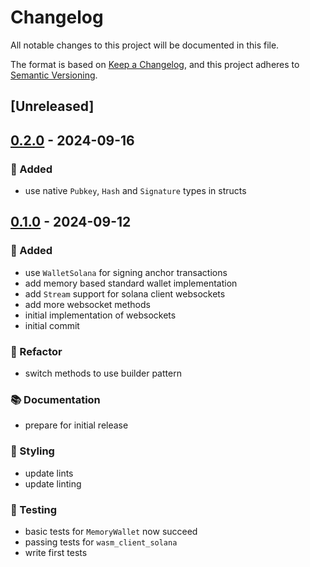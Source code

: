 # Changelog

All notable changes to this project will be documented in this file.

The format is based on [Keep a Changelog](https://keepachangelog.com/en/1.0.0/),
and this project adheres to [Semantic Versioning](https://semver.org/spec/v2.0.0.html).

## [Unreleased]

## [0.2.0](https://github.com/ifiokjr/wasm_solana/compare/wasm_client_solana@v0.1.0...wasm_client_solana@v0.2.0) - 2024-09-16

### <!-- 0 -->🎉 Added

- use native `Pubkey`, `Hash` and `Signature` types in structs

## [0.1.0](https://github.com/ifiokjr/wasm_solana/releases/tag/wasm_client_solana@v0.1.0) - 2024-09-12

### <!-- 0 -->🎉 Added

- use `WalletSolana` for signing anchor transactions
- add memory based standard wallet implementation
- add `Stream` support for solana client websockets
- add more websocket methods
- initial implementation of websockets
- initial commit

### <!-- 2 -->🚜 Refactor

- switch methods to use builder pattern

### <!-- 3 -->📚 Documentation

- prepare for initial release

### <!-- 5 -->🎨 Styling

- update lints
- update linting

### <!-- 6 -->🧪 Testing

- basic tests for `MemoryWallet` now succeed
- passing tests for `wasm_client_solana`
- write first tests
